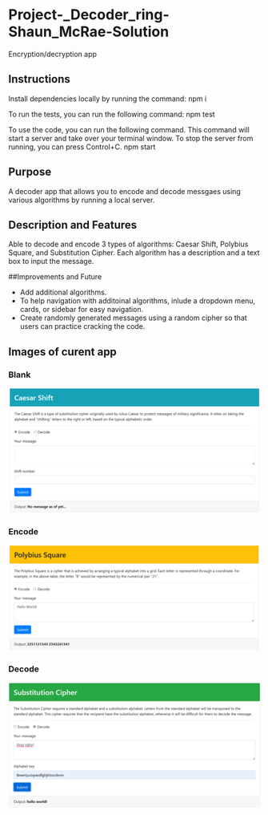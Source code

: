 # Project-_Decoder_ring-Shaun_McRae-Solution
Encryption/decryption app

## Instructions
Install dependencies locally by running the command:
npm i

To run the tests, you can run the following command:
npm test

To use the code, you can run the following command. This command will start a server and take over your terminal window. To stop the server from running, you can press Control+C.
npm start

## Purpose
A decoder app that allows you to encode and decode messgaes using various algorithms by running a local server.

## Description and Features
Able to decode and encode 3 types of algorithms: Caesar Shift, Polybius Square, and Substitution Cipher. Each algorithm has a description and a text box to input the message.

##Improvements and Future
- Add additional algorithms.
- To help navigation with additoinal algorithms, inlude a dropdown menu, cards, or sidebar for easy navigation.
- Create randomly generated messages using a random cipher so that users can practice cracking the code.

## Images of curent app
### Blank
![blank](/images/blank.png)

### Encode
![encode](/images/encode.png)

### Decode
![decode](/images/decode.png)
